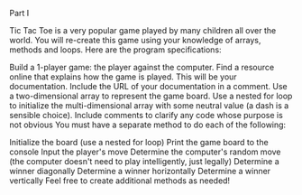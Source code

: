 Part I

Tic Tac Toe is a very popular game played by many children all over the world. You will re-create this game using your knowledge of arrays, methods and loops. Here are the program specifications:

Build a 1-player game: the player against the computer.
Find a resource online that explains how the game is played. This will be your documentation.  Include the URL of your documentation in a comment. 
Use a two-dimensional array to represent the game board.
Use a nested for loop to initialize the multi-dimensional array with some neutral value (a dash is a sensible choice).
Include comments to clarify any code whose purpose is not obvious 
You must have a separate method to do each of the following:

Initialize the board (use a nested for loop)
Print the game board to the console
Input the player's move
Determine the computer's random move (the computer doesn't need to play intelligently, just legally)
Determine a winner diagonally
Determine a winner horizontally
Determine a winner vertically
Feel free to create additional methods as needed!